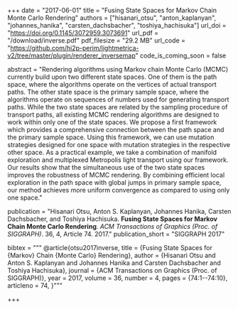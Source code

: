 +++
date = "2017-06-01"
title = "Fusing State Spaces for Markov Chain Monte Carlo Rendering"
authors = ["hisanari_otsu", "anton_kaplanyan", "johannes_hanika", "carsten_dachsbacher", "toshiya_hachisuka"]
url_doi = "https://doi.org/0.1145/3072959.3073691"
url_pdf = "/download/inverse.pdf"
pdf_filesize = "29.2 MB"
url_code = "https://github.com/hi2p-perim/lightmetrica-v2/tree/master/plugin/renderer_inversemap"
code_is_coming_soon = false

abstract = "Rendering algorithms using Markov chain Monte Carlo (MCMC) currently build upon two different state spaces. One of them is the path space, where the algorithms operate on the vertices of actual transport paths. The other state space is the primary sample space, where the algorithms operate on sequences of numbers used for generating transport paths. While the two state spaces are related by the sampling procedure of transport paths, all existing MCMC rendering algorithms are designed to work within only one of the state spaces. We propose a first framework which provides a comprehensive connection between the path space and the primary sample space. Using this framework, we can use mutation strategies designed for one space with mutation strategies in the respective other space. As a practical example, we take a combination of manifold exploration and multiplexed Metropolis light transport using our framework. Our results show that the simultaneous use of the two state spaces improves the robustness of MCMC rendering. By combining efficient local exploration in the path space with global jumps in primary sample space, our method achieves more uniform convergence as compared to using only one space."

publication = "Hisanari Otsu, Anton S. Kaplanyan, Johannes Hanika, Carsten Dachsbacher, and Toshiya Hachisuka. **Fusing State Spaces for Markov Chain Monte Carlo Rendering**. *ACM Transactions of Graphics (Proc. of SIGGRAPH)*. 36, 4, Article 74. 2017."
publication_short = "SIGGRAPH 2017"

bibtex = """
@article{otsu2017inverse,
  title = {Fusing State Spaces for {Markov} Chain {Monte Carlo} Rendering},
  author = {Hisanari Otsu and Anton S. Kaplanyan and Johannes Hanika and Carsten Dachsbacher and Toshiya Hachisuka},
  journal = {ACM Transactions on Graphics (Proc. of SIGGRAPH)},
  year = 2017,
  volume = 36,
  number = 4,
  pages = {74:1--74:10},
  articleno = 74,
}"""

+++
